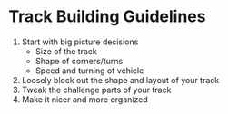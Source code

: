 # Track Building Guidelines

1. Start with big picture decisions
   * Size of the track
   * Shape of corners/turns
   * Speed and turning of vehicle
2. Loosely block out the shape and layout of your track
3. Tweak the challenge parts of your track
4. Make it nicer and more organized